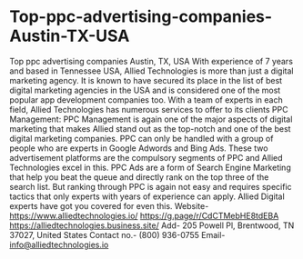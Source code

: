 # Top-ppc-advertising-companies-Austin-TX-USA
Top ppc advertising companies Austin, TX, USA With experience of 7 years and based in Tennessee USA, Allied Technologies is more than just a digital marketing agency. It is known to have secured its place in the list of best digital marketing agencies in the USA and is considered one of the most popular app development companies too. With a team of experts in each field, Allied Technologies has numerous services to offer to its clients PPC Management: PPC Management is again one of the major aspects of digital marketing that makes Allied stand out as the top-notch and one of the best digital marketing companies. PPC can only be handled with a group of people who are experts in Google Adwords and Bing Ads. These two advertisement platforms are the compulsory segments of PPC and Allied Technologies excel in this. PPC Ads are a form of Search Engine Marketing that help you beat the queue and directly rank on the top three of the search list. But ranking through PPC is again not easy and requires specific tactics that only experts with years of experience can apply. Allied Digital experts have got you covered for even this. Website- https://www.alliedtechnologies.io/ https://g.page/r/CdCTMebHE8tdEBA https://alliedtechnologies.business.site/ Add- 205 Powell Pl, Brentwood, TN 37027, United States Contact no.- (800) 936-0755 Email- info@alliedtechnologies.io
